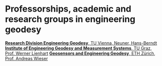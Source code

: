 # Professorships, academic and research groups in engineering geodesy

[**Research Division Engineering Geodesy**, TU Vienna, Neuner, Hans-Berndt](https://ig.geo.tuwien.ac.at/)
[**Institute of Engineering Geodesy and Measurement Systems**, TU Graz, Prof. Werner Lienhart](https://www.tugraz.at/en/institute/igms/home)
[**Geosensors and Engineering Geodesy**, ETH Zürich, Prof. Andreas Wieser](https://gseg.igp.ethz.ch/)

